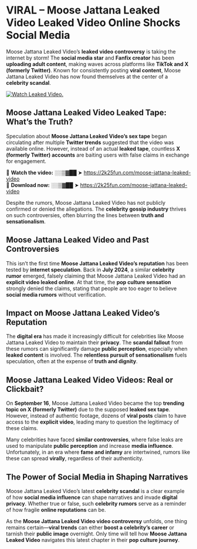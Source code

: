 # VIRAL – Moose Jattana Leaked Video Leaked Video Online Shocks Social Media 

Moose Jattana Leaked Video’s **leaked video controversy** is taking the internet by storm! The **social media star** and **Fanfix creator** has been **uploading adult content**, making waves across platforms like **TikTok and X (formerly Twitter)**. Known for consistently posting **viral content**, Moose Jattana Leaked Video has now found themselves at the center of a **celebrity scandal**.  

[![Watch Leaked Video.](https://miro.medium.com/v2/resize:fit:828/format:webp/1*cilzJN44JGOrTw9NJCrNHA.gif "Watch Leaked Video")](https://2k25fun.com/moose-jattana-leaked-video)

## **Moose Jattana Leaked Video Leaked Tape: What’s the Truth?**  
Speculation about **Moose Jattana Leaked Video’s sex tape** began circulating after multiple **Twitter trends** suggested that the video was available online. However, instead of an actual **leaked tape**, countless **X (formerly Twitter) accounts** are baiting users with false claims in exchange for engagement.  

🔹 **Watch the video:** ░░▒▓██ ➤ https://2k25fun.com/moose-jattana-leaked-video  
🔹 **Download now:** ░░▒▓██ ➤ https://2k25fun.com/moose-jattana-leaked-video  

Despite the rumors, Moose Jattana Leaked Video has not publicly confirmed or denied the allegations. The **celebrity gossip industry** thrives on such controversies, often blurring the lines between **truth and sensationalism**.  

## **Moose Jattana Leaked Video and Past Controversies**  
This isn’t the first time **Moose Jattana Leaked Video’s reputation** has been tested by **internet speculation**. Back in **July 2024**, a similar **celebrity rumor** emerged, falsely claiming that Moose Jattana Leaked Video had an **explicit video leaked online**. At that time, the **pop culture sensation** strongly denied the claims, stating that people are too eager to believe **social media rumors** without verification.  

## **Impact on Moose Jattana Leaked Video’s Reputation**  
The **digital era** has made it increasingly difficult for celebrities like Moose Jattana Leaked Video to maintain their **privacy**. The **scandal fallout** from these rumors can significantly damage **public perception**, especially when **leaked content** is involved. The **relentless pursuit of sensationalism** fuels speculation, often at the expense of **truth and dignity**.  

## **Moose Jattana Leaked Video Videos: Real or Clickbait?**  
On **September 16**, Moose Jattana Leaked Video became the top **trending topic on X (formerly Twitter)** due to the supposed **leaked sex tape**. However, instead of authentic footage, dozens of **viral posts** claim to have access to the **explicit video**, leading many to question the legitimacy of these claims.  

Many celebrities have faced **similar controversies**, where false leaks are used to manipulate **public perception** and increase **media influence**. Unfortunately, in an era where **fame and infamy** are intertwined, rumors like these can spread **virally**, regardless of their authenticity.  

## **The Power of Social Media in Shaping Narratives**  
Moose Jattana Leaked Video’s latest **celebrity scandal** is a clear example of how **social media influence** can shape narratives and invade **digital privacy**. Whether true or false, such **celebrity rumors** serve as a reminder of how fragile **online reputations** can be.  

As the **Moose Jattana Leaked Video video controversy** unfolds, one thing remains certain—**viral trends** can either **boost a celebrity’s career** or tarnish their **public image** overnight. Only time will tell how **Moose Jattana Leaked Video** navigates this latest chapter in their **pop culture journey**. 